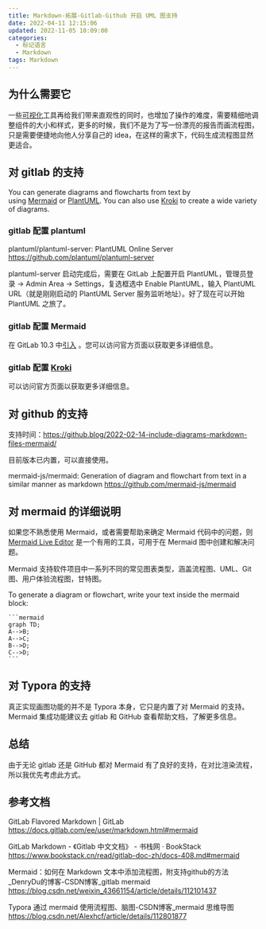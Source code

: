 ```yaml
---
title: Markdown-拓展-Gitlab-Github 开启 UML 图支持
date: 2022-04-11 12:15:06
updated: 2022-11-05 10:09:00
categories:
  - 标记语言
  - Markdown
tags: Markdown
---
```


## 为什么需要它

一些[可视化](https://so.csdn.net/so/search?q=%E5%8F%AF%E8%A7%86%E5%8C%96&spm=1001.2101.3001.7020)工具再给我们带来直观性的同时，也增加了操作的难度，需要精细地调整组件的大小和样式，更多的时候，我们不是为了写一份漂亮的报告而画流程图，只是需要便捷地向他人分享自己的 idea，在这样的需求下，代码生成流程图显然更适合。

## 对 gitlab 的支持

You can generate diagrams and flowcharts from text by using [Mermaid](https://mermaidjs.github.io/) or [PlantUML](https://plantuml.com/). You can also use [Kroki](https://kroki.io/) to create a wide variety of diagrams.

### gitlab 配置 plantuml

plantuml/plantuml-server: PlantUML Online Server
<https://github.com/plantuml/plantuml-server>

plantuml-server 启动完成后，需要在 GitLab 上配置开启 PlantUML，管理员登录 -> Admin Area -> Settings，复选框选中 Enable PlantUML，输入 PlantUML URL（就是刚刚启动的 PlantUML Server 服务监听地址）。好了现在可以开始 PlantUML 之旅了。

### gitlab 配置 Mermaid

在 GitLab 10.3 中[引入](https://gitlab.com/gitlab-org/gitlab-foss/-/merge_requests/15107) 。您可以访问官方页面以获取更多详细信息。

### gitlab 配置 [Kroki](https://kroki.io/)

可以访问官方页面以获取更多详细信息。

## 对 github 的支持

支持时间：<https://github.blog/2022-02-14-include-diagrams-markdown-files-mermaid/>

目前版本已内置，可以直接使用。

mermaid-js/mermaid: Generation of diagram and flowchart from text in a similar manner as markdown
<https://github.com/mermaid-js/mermaid>

## 对 mermaid 的详细说明

如果您不熟悉使用 Mermaid，或者需要帮助来确定 Mermaid 代码中的问题，则 [Mermaid Live Editor](https://mermaid-js.github.io/mermaid-live-editor/) 是一个有用的工具，可用于在 Mermaid 图中创建和解决问题。

Mermaid 支持软件项目中一系列不同的常见图表类型，涵盖流程图、UML、Git 图、用户体验流程图，甘特图。

To generate a diagram or flowchart, write your text inside the mermaid block:

    ```mermaid
    graph TD;
    A-->B;
    A-->C;
    B-->D;
    C-->D;
    ```

## 对 Typora 的支持

真正实现画图功能的并不是 Typora 本身，它只是内置了对 Mermaid 的支持。Mermaid 集成功能建议去 gitlab 和 GitHub 查看帮助文档，了解更多信息。

## 总结

由于无论 gitlab 还是 GitHub 都对 Mermaid 有了良好的支持，在对比渲染流程，所以我优先考虑此方式。

## 参考文档

GitLab Flavored Markdown | GitLab
<https://docs.gitlab.com/ee/user/markdown.html#mermaid>

GitLab Markdown - 《Gitlab 中文文档》 - 书栈网 · BookStack
<https://www.bookstack.cn/read/gitlab-doc-zh/docs-408.md#mermaid>

Mermaid：如何在 Markdown 文本中添加流程图，附支持github的方法_DenryDu的博客-CSDN博客_gitlab mermaid
<https://blog.csdn.net/weixin_43661154/article/details/112101437>

Typora 通过 mermaid 使用流程图、脑图-CSDN博客_mermaid 思维导图
<https://blog.csdn.net/Alexhcf/article/details/112801877>
